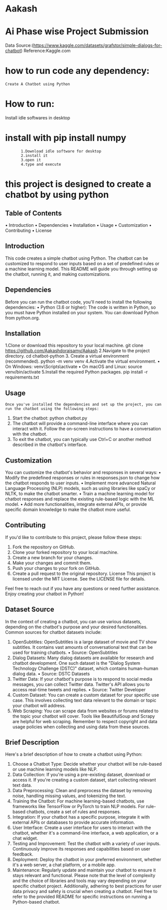 # Aakash
# Ai Phase wise Project Submission

Data Source:(https://www.kaggle.com/datasets/grafstor/simple-dialogs-for-chatbot)
Reference:Kaggle.com

# how to run code any dependency:
    Create A Chatbot using Python

# How to run:
   Install idle softwares in desktop
   # install with pip install numpy
           1.Download idle software for desktop
           2.install it
           3.open it 
           4.type and execute

# this project is designed to create a chatbot by using python

## Table of Contents
•	Introduction
•	Dependencies
•	Installation
•	Usage
•	Customization
•	Contributing
•	License

## Introduction
   This code creates a simple chatbot using Python. The chatbot can be customized to respond to user inputs based on a set of predefined 
  rules or a machine learning model. This README will guide you through setting up the chatbot, running it, and making customizations.

## Dependencies
Before you can run the chatbot code, you'll need to install the following dependencies:
•	Python (3.6 or higher): The code is written in Python, so you must have Python installed on your system. You can download Python from python.org.

## Installation
1.Clone or download this repository to your local machine.
 git clone https://github.com/Aakashdoraisamy/Aakash
2.Navigate to the project directory.
  cd chatbot-python
3. Create a virtual environment (recommended).
   python -m venv venv
4.Activate the virtual environment.
   •	On Windows:
  venv\Scripts\activate
   •	On macOS and Linux:
   source venv/bin/activate
5.Install the required Python packages.
     pip install -r requirements.txt

## Usage
    Once you've installed the dependencies and set up the project, you can run the chatbot using the following steps:
1.	Start the chatbot:
         python chatbot.py
2.	 The chatbot will provide a command-line interface where you can interact with it. Follow the on-screen instructions to have a conversation with the chatbot.
3.	To exit the chatbot, you can typically use Ctrl+C or another method described in the chatbot's interface.

## Customization
You can customize the chatbot's behavior and responses in several ways:
•	Modify the predefined responses or rules in responses.json to change how the chatbot responds to user inputs.
•	Implement more advanced Natural Language Processing (NLP) models, such as using libraries like spaCy or NLTK, to make the chatbot smarter.
•	Train a machine learning model for chatbot responses and replace the existing rule-based logic with the ML model.
•	Add more functionalities, integrate external APIs, or provide specific domain knowledge to make the chatbot more useful.
## Contributing
If you'd like to contribute to this project, please follow these steps:
1.	Fork the repository on GitHub.
2.	Clone your forked repository to your local machine.
3.	Create a new branch for your changes.
4.	Make your changes and commit them.
5.	Push your changes to your fork on GitHub.
6.	Create a pull request to the original repository.
License
This project is licensed under the MIT License. See the LICENSE file for details.

Feel free to reach out if you have any questions or need further assistance. Enjoy creating your chatbot in Python!

## Dataset Source
In the context of creating a chatbot, you can use various datasets, depending on the chatbot's purpose and your desired functionalities. Common sources for chatbot datasets include:
1.	OpenSubtitles: OpenSubtitles is a large dataset of movie and TV show subtitles. It contains vast amounts of conversational text that can be used for training chatbots.
•	Source: OpenSubtitles
2.	Dialog Datasets: Many dialog datasets are available for research and chatbot development. One such dataset is the "Dialog System Technology Challenge (DSTC)" dataset, which contains human-human dialog data.
•	Source: DSTC Datasets
3.	Twitter Data: If your chatbot's purpose is to respond to social media messages, you can collect Twitter data. Twitter's API allows you to access real-time tweets and replies.
•	Source: Twitter Developer
4.	Custom Dataset: You can create a custom dataset for your specific use case. This involves collecting text data relevant to the domain or topic your chatbot will address.
5.	Web Scraping: You can scrape data from websites or forums related to the topic your chatbot will cover. Tools like BeautifulSoup and Scrapy are helpful for web scraping.
Remember to respect copyright and data usage policies when collecting and using data from these sources.


## Brief Description
Here's a brief description of how to create a chatbot using Python:
1.	Choose a Chatbot Type:
	          Decide whether your chatbot will be rule-based or use machine learning models like NLP.
2.	Data Collection:
	        If you're using a pre-existing dataset, download or access it. If you're creating a custom dataset, start collecting relevant text data.
3.	Data Preprocessing:
	        Clean and preprocess the dataset by removing noise, handling missing values, and tokenizing the text.
4.	Training the Chatbot:
	      For machine learning-based chatbots, use frameworks like TensorFlow or PyTorch to train NLP models. For rule-based chatbots, create a set of rules and responses.
5.	Integration:
	      If your chatbot has a specific purpose, integrate it with external APIs or databases to provide accurate information.
6.	User Interface:
	      Create a user interface for users to interact with the chatbot, whether it's a command-line interface, a web application, or a chat widget.
7.	Testing and Improvement:
	       Test the chatbot with a variety of user inputs. Continuously improve its responses and capabilities based on user feedback.
8.	Deployment:
	     Deploy the chatbot in your preferred environment, whether it's a web server, a chat platform, or a mobile app.
9.	Maintenance:
	    Regularly update and maintain your chatbot to ensure it stays relevant and functional.
Please note that the level of complexity and the choice of libraries and tools may vary depending on your specific chatbot project. Additionally, adhering to best practices for user data privacy and safety is crucial when creating a chatbot.
Feel free to refer to the provided README for specific instructions on running a Python-based chatbot.

